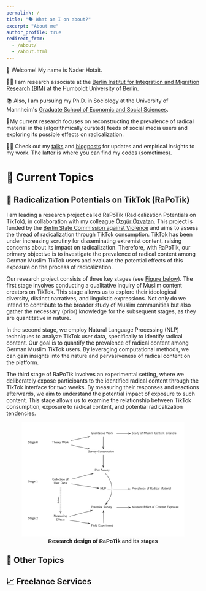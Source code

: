 ```yaml
---
permalink: /
title: "🗣 What am I on about?"
excerpt: "About me"
author_profile: true
redirect_from: 
  - /about/
  - /about.html
---
```


👋 Welcome! My name is Nader Hotait.<br>

👨‍💻 I am research associate at the [Berlin Institut for Integration and Migration Research (BIM)](https://www.bim.hu-berlin.de/de/bim) at the Humboldt University of Berlin.<br>

📚 Also, I am pursuing my Ph.D. in Sociology at the University of Mannheim's [Graduate School of Economic and Social Sciences](https://www.uni-mannheim.de/gess/).<br>

🔬My current research focuses on reconstructing the prevalence of radical material in the (algorithmically curated) feeds of social media users and exploring its possible effects on radicalization.<br>

👨‍🏫 Check out my [talks](/_talks) and [blogposts](/_posts) for updates and empirical insights to my work. The latter is where you can find my codes (sometimes).

# 📓 Current Topics
## 📱 Radicalization Potentials on TikTok (RaPoTik)
I am leading a research project called RaPoTik (Radicalization Potentials on TikTok), in collaboration with my colleague [Özgür Özvatan](https://twitter.com/OzgurOzvatan). This project is funded by the [Berlin State Commission against Violence](https://www.berlin.de/lb/lkbgg/) and aims to assess the thread of radicalization through TikTok consumption. TikTok has been under increasing scrutiny for disseminating extremist content, raising concerns about its impact on radicalization. Therefore, with RaPoTik, our primary objective is to investigate the prevalence of radical content among German Muslim TikTok users and evaluate the potential effects of this exposure on the process of radicalization.

Our research project consists of three key stages (see <a href="#rapotik-image">Figure below</a>). The first stage involves conducting a qualitative inquiry of Muslim content creators on TikTok. This stage allows us to explore their ideological diversity, distinct narratives, and linguistic expressions. Not only do we intend to contribute to the broader study of Muslim communities but also gather the necessary (prior) knowledge for the subsequent stages, as they are quantitative in nature.

In the second stage, we employ Natural Language Processing (NLP) techniques to analyze TikTok user data, specifically to identify radical content. Our goal is to quantify the prevalence of radical content among German Muslim TikTok users. By leveraging computational methods, we can gain insights into the nature and pervasiveness of radical content on the platform.

The third stage of RaPoTik involves an experimental setting, where we deliberately expose participants to the identified radical content through the TikTok interface for two weeks. By measuring their responses and reactions afterwards, we aim to understand the potential impact of exposure to such content. This stage allows us to examine the relationship between TikTok consumption, exposure to radical content, and potential radicalization tendencies.

<figure>
  <img src="/images/rapotik_research_pic.png" alt="Research design of RaPoTik and its stages" id="rapotik-image">
  <figcaption style="text-align: center; font-family: sans-serif; font-weight: bold;">Research design of RaPoTik and its stages</figcaption>
</figure>

## 🔎 Other Topics

## 📈 Freelance Services
